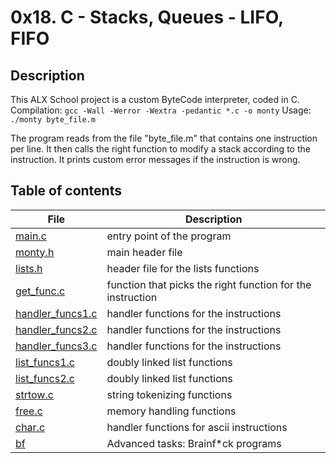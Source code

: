 # 0x18. C - Stacks, Queues - LIFO, FIFO

## Description

This ALX School project is a custom ByteCode interpreter, coded in C.
Compilation:
```gcc -Wall -Werror -Wextra -pedantic *.c -o monty```
Usage:
```./monty byte_file.m```

The program reads from the file "byte_file.m" that contains one instruction per line.
It then calls the right function to modify a stack according to the instruction.
It prints custom error messages if the instruction is wrong.

## Table of contents

File | Description
---- | -----------
[main.c](./main.c) | entry point of the program
[monty.h](./monty.h) | main header file
[lists.h](./lists.h) | header file for the lists functions
[get_func.c](./get_func.c) | function that picks the right function for the instruction
[handler_funcs1.c](./handler_funcs1.c) | handler functions for the instructions
[handler_funcs2.c](./handler_funcs2.c) | handler functions for the instructions
[handler_funcs3.c](./handler_funcs3.c) | handler functions for the instructions
[list_funcs1.c](./list_funcs1.c) | doubly linked list functions
[list_funcs2.c](./list_funcs2.c) | doubly linked list functions
[strtow.c](./strtow.c) | string tokenizing functions
[free.c](./free.c) | memory handling functions
[char.c](./char.c) | handler functions for ascii instructions
[bf](./bf) | Advanced tasks: Brainf*ck programs

